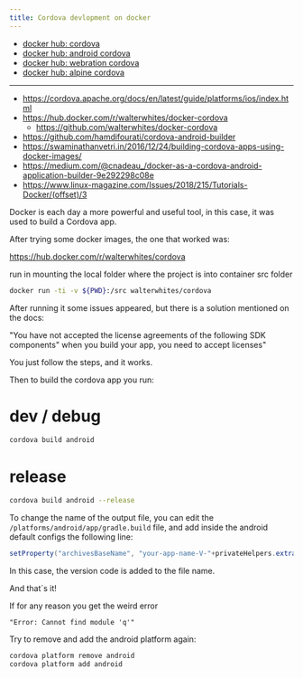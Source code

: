 ```yaml
---
title: Cordova devlopment on docker
---
```

- [docker hub: cordova](https://hub.docker.com/r/beevelop/cordova)
- [docker hub: android cordova](https://hub.docker.com/r/vgaidarji/docker-android-cordova/)
- [docker hub: webration cordova](https://hub.docker.com/r/webratio/cordova)
- [docker hub: alpine cordova](https://hub.docker.com/r/cakuki/alpine-cordova/)

***

- https://cordova.apache.org/docs/en/latest/guide/platforms/ios/index.html
- https://hub.docker.com/r/walterwhites/docker-cordova
  - https://github.com/walterwhites/docker-cordova
- https://github.com/hamdifourati/cordova-android-builder
- https://swaminathanvetri.in/2016/12/24/building-cordova-apps-using-docker-images/
- https://medium.com/@cnadeau_/docker-as-a-cordova-android-application-builder-9e292298c08e
- https://www.linux-magazine.com/Issues/2018/215/Tutorials-Docker/(offset)/3


Docker is each day a more powerful and useful tool, in this case,
it was used to build a Cordova app.

After trying some docker images, the one that worked was:

https://hub.docker.com/r/walterwhites/cordova

run in mounting the local folder where the project is into
container src folder

```bash
docker run -ti -v ${PWD}:/src walterwhites/cordova
```

After running it some issues appeared, but there is a solution mentioned
on the docs:

"You have not accepted the license agreements of the following SDK
components" when you build your app, you need to accept licenses"

You just follow the steps, and it works.

Then to build the cordova app you run:

# dev / debug

```bash
cordova build android
```

# release

```bash
cordova build android --release
```

To change the name of the output file, you can edit the
`/platforms/android/app/gradle.build`
file, and add inside the android default configs the following line:

```java
setProperty("archivesBaseName", "your-app-name-V-"+privateHelpers.extractStringFromManifest("versionCode"))
```
 
In this case, the version code is added to the file name.
 
And that´s it!
 
If for any reason you get the weird error
 
```
"Error: Cannot find module 'q'"
```

Try to remove and add the android platform again:

```bash
cordova platform remove android
cordova platform add android
```
